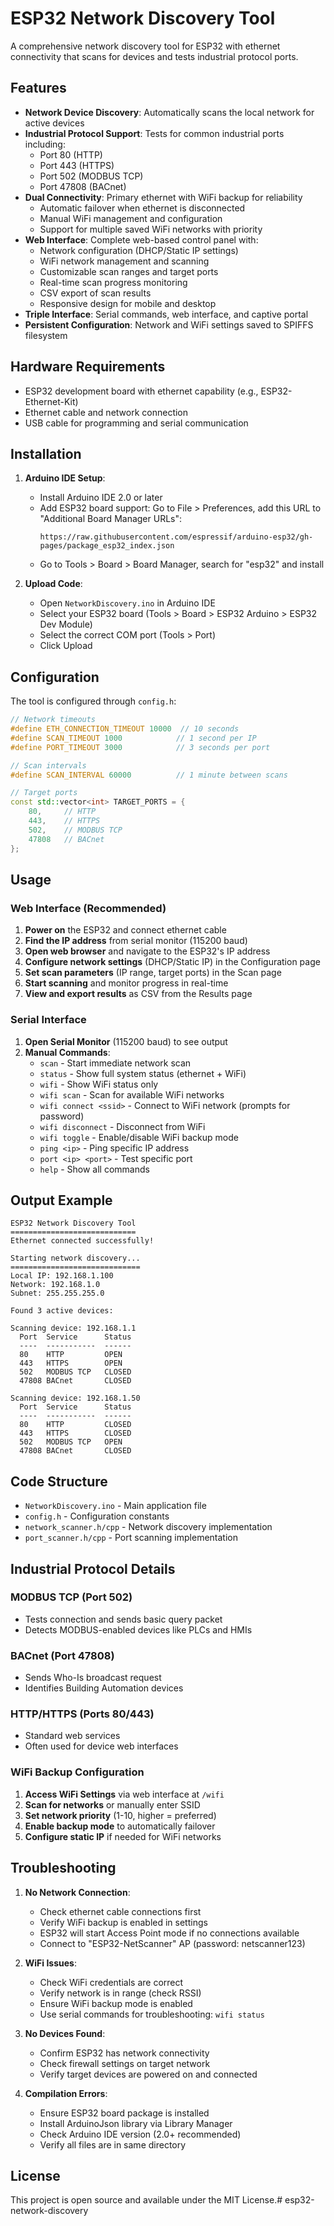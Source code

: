 # ESP32 Network Discovery Tool

A comprehensive network discovery tool for ESP32 with ethernet connectivity that scans for devices and tests industrial protocol ports.

## Features

- **Network Device Discovery**: Automatically scans the local network for active devices
- **Industrial Protocol Support**: Tests for common industrial ports including:
  - Port 80 (HTTP)
  - Port 443 (HTTPS)
  - Port 502 (MODBUS TCP)
  - Port 47808 (BACnet)
- **Dual Connectivity**: Primary ethernet with WiFi backup for reliability
  - Automatic failover when ethernet is disconnected
  - Manual WiFi management and configuration
  - Support for multiple saved WiFi networks with priority
- **Web Interface**: Complete web-based control panel with:
  - Network configuration (DHCP/Static IP settings)
  - WiFi network management and scanning
  - Customizable scan ranges and target ports
  - Real-time scan progress monitoring
  - CSV export of scan results
  - Responsive design for mobile and desktop
- **Triple Interface**: Serial commands, web interface, and captive portal
- **Persistent Configuration**: Network and WiFi settings saved to SPIFFS filesystem

## Hardware Requirements

- ESP32 development board with ethernet capability (e.g., ESP32-Ethernet-Kit)
- Ethernet cable and network connection
- USB cable for programming and serial communication

## Installation

1. **Arduino IDE Setup**:
   - Install Arduino IDE 2.0 or later
   - Add ESP32 board support: Go to File > Preferences, add this URL to "Additional Board Manager URLs":
     ```
     https://raw.githubusercontent.com/espressif/arduino-esp32/gh-pages/package_esp32_index.json
     ```
   - Go to Tools > Board > Board Manager, search for "esp32" and install

2. **Upload Code**:
   - Open `NetworkDiscovery.ino` in Arduino IDE
   - Select your ESP32 board (Tools > Board > ESP32 Arduino > ESP32 Dev Module)
   - Select the correct COM port (Tools > Port)
   - Click Upload

## Configuration

The tool is configured through `config.h`:

```cpp
// Network timeouts
#define ETH_CONNECTION_TIMEOUT 10000  // 10 seconds
#define SCAN_TIMEOUT 1000            // 1 second per IP
#define PORT_TIMEOUT 3000            // 3 seconds per port

// Scan intervals
#define SCAN_INTERVAL 60000          // 1 minute between scans

// Target ports
const std::vector<int> TARGET_PORTS = {
    80,     // HTTP
    443,    // HTTPS
    502,    // MODBUS TCP
    47808   // BACnet
};
```

## Usage

### Web Interface (Recommended)
1. **Power on** the ESP32 and connect ethernet cable
2. **Find the IP address** from serial monitor (115200 baud)
3. **Open web browser** and navigate to the ESP32's IP address
4. **Configure network settings** (DHCP/Static IP) in the Configuration page
5. **Set scan parameters** (IP range, target ports) in the Scan page
6. **Start scanning** and monitor progress in real-time
7. **View and export results** as CSV from the Results page

### Serial Interface
1. **Open Serial Monitor** (115200 baud) to see output
2. **Manual Commands**:
   - `scan` - Start immediate network scan
   - `status` - Show full system status (ethernet + WiFi)
   - `wifi` - Show WiFi status only
   - `wifi scan` - Scan for available WiFi networks
   - `wifi connect <ssid>` - Connect to WiFi network (prompts for password)
   - `wifi disconnect` - Disconnect from WiFi
   - `wifi toggle` - Enable/disable WiFi backup mode
   - `ping <ip>` - Ping specific IP address
   - `port <ip> <port>` - Test specific port
   - `help` - Show all commands

## Output Example

```
ESP32 Network Discovery Tool
============================
Ethernet connected successfully!

Starting network discovery...
=============================
Local IP: 192.168.1.100
Network: 192.168.1.0
Subnet: 255.255.255.0

Found 3 active devices:

Scanning device: 192.168.1.1
  Port  Service      Status
  ----  -----------  ------
  80    HTTP         OPEN
  443   HTTPS        OPEN
  502   MODBUS TCP   CLOSED
  47808 BACnet       CLOSED

Scanning device: 192.168.1.50
  Port  Service      Status
  ----  -----------  ------
  80    HTTP         CLOSED
  443   HTTPS        CLOSED
  502   MODBUS TCP   OPEN
  47808 BACnet       CLOSED
```

## Code Structure

- `NetworkDiscovery.ino` - Main application file
- `config.h` - Configuration constants
- `network_scanner.h/cpp` - Network discovery implementation
- `port_scanner.h/cpp` - Port scanning implementation

## Industrial Protocol Details

### MODBUS TCP (Port 502)
- Tests connection and sends basic query packet
- Detects MODBUS-enabled devices like PLCs and HMIs

### BACnet (Port 47808)
- Sends Who-Is broadcast request
- Identifies Building Automation devices

### HTTP/HTTPS (Ports 80/443)
- Standard web services
- Often used for device web interfaces

### WiFi Backup Configuration
1. **Access WiFi Settings** via web interface at `/wifi`
2. **Scan for networks** or manually enter SSID
3. **Set network priority** (1-10, higher = preferred)
4. **Enable backup mode** to automatically failover
5. **Configure static IP** if needed for WiFi networks

## Troubleshooting

1. **No Network Connection**:
   - Check ethernet cable connections first
   - Verify WiFi backup is enabled in settings
   - ESP32 will start Access Point mode if no connections available
   - Connect to "ESP32-NetScanner" AP (password: netscanner123)

2. **WiFi Issues**:
   - Check WiFi credentials are correct
   - Verify network is in range (check RSSI)
   - Ensure WiFi backup mode is enabled
   - Use serial commands for troubleshooting: `wifi status`

3. **No Devices Found**:
   - Confirm ESP32 has network connectivity
   - Check firewall settings on target network
   - Verify target devices are powered on and connected

4. **Compilation Errors**:
   - Ensure ESP32 board package is installed
   - Install ArduinoJson library via Library Manager
   - Check Arduino IDE version (2.0+ recommended)
   - Verify all files are in same directory

## License

This project is open source and available under the MIT License.# esp32-network-discovery
